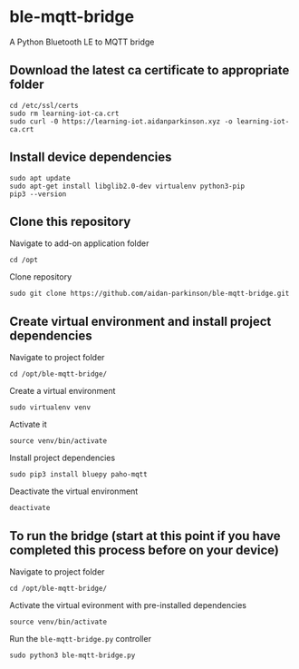 # ble-mqtt-bridge
A Python Bluetooth LE to MQTT bridge

## Download the latest ca certificate to appropriate folder
```
cd /etc/ssl/certs
sudo rm learning-iot-ca.crt
sudo curl -0 https://learning-iot.aidanparkinson.xyz -o learning-iot-ca.crt
```

## Install device dependencies
```
sudo apt update
sudo apt-get install libglib2.0-dev virtualenv python3-pip
pip3 --version
```

## Clone this repository
Navigate to add-on application folder
```
cd /opt
```
Clone repository
```
sudo git clone https://github.com/aidan-parkinson/ble-mqtt-bridge.git
```

## Create virtual environment and install project dependencies
Navigate to project folder
```
cd /opt/ble-mqtt-bridge/
```
Create a virtual environment
```
sudo virtualenv venv
```
Activate it
```
source venv/bin/activate
```
Install project dependencies
```
sudo pip3 install bluepy paho-mqtt
```
Deactivate the virtual environment
```
deactivate
```

## To run the bridge (start at this point if you have completed this process before on your device)
Navigate to project folder
```
cd /opt/ble-mqtt-bridge/
```
Activate the virtual evironment with pre-installed dependencies
```
source venv/bin/activate
```
Run the `ble-mqtt-bridge.py` controller
```
sudo python3 ble-mqtt-bridge.py
```
